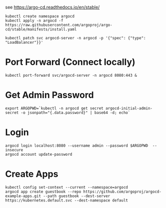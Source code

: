see  https://argo-cd.readthedocs.io/en/stable/

```
kubectl create namespace argocd
kubectl apply -n argocd -f https://raw.githubusercontent.com/argoproj/argo-cd/stable/manifests/install.yaml

kubectl patch svc argocd-server -n argocd -p '{"spec": {"type": "LoadBalancer"}}'

```

# Port Forward (Connect locally)
```
kubectl port-forward svc/argocd-server -n argocd 8080:443 &
```



# Get Admin Password

```
export ARGOPWD=`kubectl -n argocd get secret argocd-initial-admin-secret -o jsonpath="{.data.password}" | base64 -d; echo`
```

# Login
```
argocd login localhost:8080 --username admin --password $ARGOPWD  --insecure
argocd account update-password
```




# Create Apps

```
kubectl config set-context --current --namespace=argocd
argocd app create guestbook --repo https://github.com/argoproj/argocd-example-apps.git --path guestbook --dest-server https://kubernetes.default.svc --dest-namespace default
```